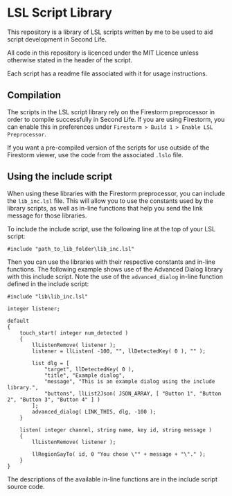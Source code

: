 # LSL Script Library
This repository is a library of LSL scripts written by me to be used to aid script development in Second Life.

All code in this repository is licenced under the MIT Licence unless otherwise stated in the header of the script.

Each script has a readme file associated with it for usage instructions.

## Compilation
The scripts in the LSL script library rely on the Firestorm preprocessor in order to compile successfully in Second Life. If you are using Firestorm, you can enable this in preferences under `Firestorm > Build 1 > Enable LSL Preprocessor`.

If you want a pre-compiled version of the scripts for use outside of the Firestorm viewer, use the code from the associated `.lslo` file.

## Using the include script
When using these libraries with the Firestorm preprocessor, you can include the `lib_inc.lsl` file. This will allow you to use the constants used by the library scripts, as well as in-line functions that help you send the link message for those libraries.

To include the include script, use the following line at the top of your LSL script:

    #include "path_to_lib_folder\lib_inc.lsl"

Then you can use the libraries with their respective constants and in-line functions. The following example shows use of the Advanced Dialog library with this include script. Note the use of the `advanced_dialog` in-line function defined in the include script:

    #include "lib\lib_inc.lsl"

    integer listener;

    default
    {
        touch_start( integer num_detected )
        {
            llListenRemove( listener );
            listener = llListen( -100, "", llDetectedKey( 0 ), "" );

            list dlg = [
                "target", llDetectedKey( 0 ),
                "title", "Example dialog",
                "message", "This is an example dialog using the include library.",
                "buttons", llList2Json( JSON_ARRAY, [ "Button 1", "Button 2", "Button 3", "Button 4" ] )
            ];
            advanced_dialog( LINK_THIS, dlg, -100 );
        }

        listen( integer channel, string name, key id, string message )
        {
            llListenRemove( listener );

            llRegionSayTo( id, 0 "You chose \"" + message + "\"." );
        }
    }

The descriptions of the available in-line functions are in the include script source code.